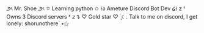 ౨ৎ Mr. Shoe ౨ৎ
✩ Learning python ✩
꒰ა Ameture Discord Bot Dev ໒꒱
𝗓 ᶻ Owns 3 Discord servers ᶻ 𝗓 𐰁
♡ Gold star ♡
࣪ ִֶָ☾. Talk to me on discord, I get lonely: shorunothere ๋࣭ ⭑⚝
<!---
Crystal-Idiot/Crystal-Idiot is a ✨ special ✨ repository because its `README.md` (this file) appears on your GitHub profile.
You can click the Preview link to take a look at your changes.
--->
